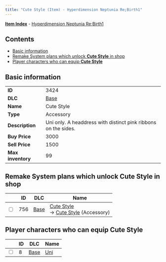 ```yaml
---
title: "Cute Style (Item) - Hyperdimension Neptunia Re;Birth1"
---
```


[**Item Index**](/neptunia/rb1/item/index.html) - [Hyperdimension Neptunia Re;Birth1](/neptunia/rb1)

## Contents

- [Basic information](#basic-information)
- [Remake System plans which unlock **Cute Style** in shop](#remake-system-plans-which-unlock-cute-style-in-shop)
- [Player characters who can equip **Cute Style**](#player-characters-who-can-equip-cute-style)

## Basic information

|   |   |
| -- | -- |
| **ID** | 3424 |
| **DLC** | [Base](/neptunia/rb1/dlc/1-base.html) |
| **Name** | Cute Style |
| **Type** | Accessory |
| **Description** | Uni only. A headdress with distinct pink ribbons on the sides. |
| **Buy Price** | 3000 |
| **Sell Price** | 1500 |
| **Max inventory** | 99 |

## Remake System plans which unlock **Cute Style** in shop

|    | ID | DLC | Name |
| -- | -- | --- | ---- |
| <input type="checkbox" id="rb1-remake-1-756" class="trackbox" /> | 756 | [Base](/neptunia/rb1/dlc/1-base.html) | [Cute Style](/neptunia/rb1/remake/1-756-cute-style.html)<br />→ [Cute Style](/neptunia/rb1/item/1-3424-cute-style.html) (Accessory) |

## Player characters who can equip **Cute Style**

|    | ID | DLC | Name |
| -- | -- | --- | ---- |
| <input type="checkbox" id="rb1-player-1-8" class="trackbox" /> | 8 | [Base](/neptunia/rb1/dlc/1-base.html) | [Uni](/neptunia/rb1/player/1-8-uni.html) |